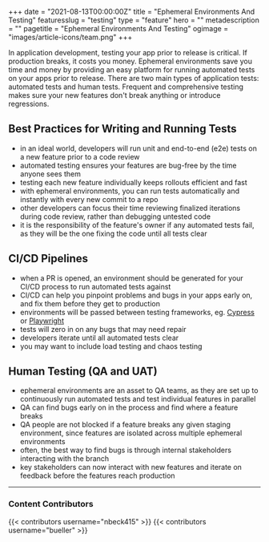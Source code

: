 +++
date = "2021-08-13T00:00:00Z"
title = "Ephemeral Environments And Testing"
featuresslug = "testing"
type = "feature"
hero = ""
metadescription = ""
pagetitle = "Ephemeral Environments And Testing"
ogimage = "images/article-icons/team.png"
+++

In application development, testing your app prior to release is critical. If production breaks, it costs you money. Ephemeral environments save you time and money by providing an easy platform for running automated tests on your apps prior to release.
There are two main types of application tests: automated tests and human tests. Frequent and comprehensive testing makes sure your new features don't break anything or introduce regressions.

## Best Practices for Writing and Running Tests
- in an ideal world, developers will run unit and end-to-end (e2e) tests on a new feature prior to a code review
- automated testing ensures your features are bug-free by the time anyone sees them
- testing each new feature individually keeps rollouts efficient and fast
- with ephemeral environments, you can run tests automatically and instantly with every new commit to a repo
- other developers can focus their time reviewing finalized iterations during code review, rather than debugging untested code
- it is the responsibility of the feature's owner if any automated tests fail, as they will be the one fixing the code until all tests clear

## CI/CD Pipelines
- when a PR is opened, an environment should be generated for your CI/CD process to run automated tests against
- CI/CD can help you pinpoint problems and bugs in your apps early on, and fix them before they get to production
- environments will be passed between testing frameworks, eg. [Cypress](https://www.cypress.io/) or [Playwright](https://playwright.dev/)
- tests will zero in on any bugs that may need repair
- developers iterate until all automated tests clear
- you may want to include load testing and chaos testing


## Human Testing (QA and UAT)
- ephemeral environments are an asset to QA teams, as they are set up to continuously run automated tests and test individual features in parallel
- QA can find bugs early on in the process and find where a feature breaks
- QA people are not blocked if a feature breaks any given staging environment, since features are isolated across multiple ephemeral environments
- often, the best way to find bugs is through internal stakeholders interacting with the branch
- key stakeholders can now interact with new features and iterate on feedback before the features reach production



----
### Content Contributors

{{< contributors username="nbeck415" >}}
{{< contributors username="bueller" >}}
